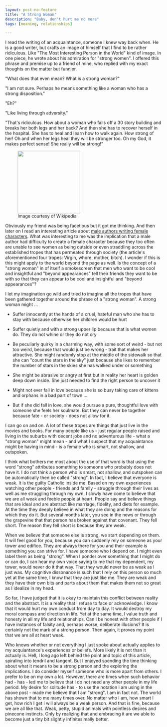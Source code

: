 ```yaml
---
layout: post-no-feature
title: "A Strong Woman"
description: "Baby, don't hurt me no more"
tags: [meaning, relationships]

---
```


I read the writing of an acquaintance, someone I knew way back when. He is a good writer, but crafts an image of himself that I find to be rather ridiculous. Like "The Most Interesting Person in the World" kind of image. In one piece, he wrote about his admiration for "strong women". I offered this phrase and premise up to a friend of mine, who replied with my exact thoughts on the matter but funnier. 

"What does that even mean? What is a strong woman?"

"I am not sure. Perhaps he means something like a woman who has a strong disposition."

"Eh?"

"Like living through adversity."

"That's ridiculous. How about a woman who falls off a 30 story building and breaks her both legs and her back? And then she has to recover herself in the hospital. She has to heal and learn how to walk again. How strong of her! Oh and when her legs heal they will be stronger too. Oh my God, it makes perfect sense! She really will be strong!"

<figure>
	<img src='http://upload.wikimedia.org/wikipedia/commons/thumb/5/5d/Aneta_Florczyk2.JPG/359px-Aneta_Florczyk2.JPG' style='width: 200px'>
	<figcaption>Image courtesy of Wikipedia</figcaption>
</figure>	

Obviously my friend was being facetious but it got me thinking. And then later on I read an interesting article about [male authors writing female characters](http://thehairpin.com/2013/09/when-a-man-writes-a-woman). What was interesting to me was the implication that a male author had difficulty to create a female character because they too often are unable to see women as being outside or even straddling across the established tropes that has permeated through society (the article's aforementioned four tropes: Virgin, whore, mother, bitch). I wonder if this is this might apply to the world beyond the page as well. Is the concept of a "strong woman" in of itself a smokescreen that men who want to be cool and insightful and "beyond appearances" tell their friends they want to be with so that they can appear to be cool and insightful and "beyond appearances"?

I let my imagination go wild and tried to imagine all the tropes that have been gathered together around the phrase of a "strong woman". A strong woman might ... 

* Suffer innocently at the hands of a cruel, hateful man who she has to stay with because otherwise her children would be hurt 

* Suffer quietly and with a strong upper lip because that is what women do. They do not whine or they do not cry

* Be peculiarly quirky in a charming way, with some sort of weird - but not too weird, because that would just be wrong - trait that makes her attractive. She might randomly stop at the middle of the sidewalk so that she can "count the stars in the sky" just because she likes to remember the number of stars in the skies she has walked under or something

* She might be abrasive or angry at first but in reality her heart is golden deep down inside. She just needed to find the right person to uncover it 

* Might not ever fall in love because she is so busy taking care of kittens and orphans in a bad part of town ... 

* But if she did fall in love, she would pursue a pure, thoughtful love with someone she feels her soulmate. But they can never be together because fate - or society - does not allow for it. 

I can go on and on. A lot of these tropes are things that just live in the movies and books. For many people like us - just regular people raised and living in the suburbs with decent jobs and no adventurous life - what a "strong woman" might mean - and what I suspect that my acquaintance might be having in mind - is a female who is smart, not shallow, and outspoken. 

I think what bothers me most about the use of that word is that using the word "strong" attributes something to someone who probably does not have it. I do not think a person who is smart, not shallow, and outspoken can be automatically then be called "strong". In fact, I believe that everyone is weak. It is the guilty Catholic inside me. Based on my own experiences watching other people - friends and family - struggle through their lives as well as me struggling through my own, I slowly have come to believe that we are all weak and feeble people at heart. People say and believe things that are ideal and are abstract like marriage, fidelity, and diets for example. At the time they deeply believe in what they are doing and the reasons for which they do it. But several months later, you see in the news or through the grapevine that that person has broken against that covenant. They fell short. The reason they fell short is because they are weak.

When we believe that someone else is strong, we start depending on them. It will feel good for you, because you can suddenly rely on someone as your tower and edifice. They are always there for you and their example is something you can strive for. I have someone who I depend on. I might even label them as being "strong". When I ponder over something that I might do or can do, I can hear my own voice saying to me that my dependent, my tower, would never do it that way. That they would never be as weak as I just was. My cognitive dissonance is such that I rely on this person so much yet at the same time, I know that they are just like me. They are weak and they have their own bits and parts about them that makes them not so great as I idealize in my head. 

So far, I have judged that it is okay to maintain this conflict between reality and the abstract. It is a reality that I refuse to face or acknowledge. I know that it would hurt my own conduct from day to day. It would destroy my moral compass and direction in life. Yet at the same time, I value truth and honesty in all my life and relationships. Can I be honest with other people if I have instances of falsity and, perhaps worse, deliberate illusions? It is certainly not the mark of a strong person. Then again, it proves my point that we are all at heart weak. 

Who knows whether or not everything I just spoke about actually applies to my acquiantance's experiences or beliefs. More likely it is not than it actually is. Hell, I long ago left behind the point and topic of this article, spiraling into tendril and tangent. But I enjoyed spending the time thinking about what it means to be a strong person and the exploring the implications. I do consider myself someone who is more apart from others. I prefer to be on my own a lot. However, there are times when such behavior had - has - led me to believe that I do not need any other people in my life period. My desire for solitude has - to use the notation I am using in the above post - made me believe that I am "strong". I am in fact not. The world has shown that to me many times over. No matter who I am, how smart I get, how rich I get I will always be a weak person. And that is fine, because we are all like that. Weak, petty, stupid animals with pointless desires and pinecone instincts. Only by realizing that and embracing it are we able to become just a tiny bit slightly infinitesimally better. 